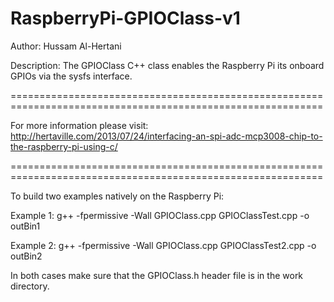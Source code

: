 RaspberryPi-GPIOClass-v1
=================================

Author: Hussam Al-Hertani

Description: The GPIOClass C++ class enables the Raspberry Pi its onboard GPIOs via the sysfs interface. 

============================================================================================================

For more information please visit:  http://hertaville.com/2013/07/24/interfacing-an-spi-adc-mcp3008-chip-to-the-raspberry-pi-using-c/

============================================================================================================

To build two examples natively on the Raspberry Pi: 

Example 1:
g++ -fpermissive -Wall GPIOClass.cpp GPIOClassTest.cpp -o outBin1

Example 2:
g++ -fpermissive -Wall GPIOClass.cpp GPIOClassTest2.cpp -o outBin2

In both cases make sure that the GPIOClass.h header file is in the work directory.



